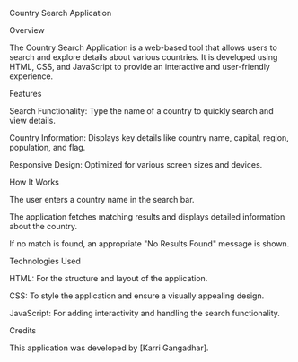 Country Search Application

Overview

The Country Search Application is a web-based tool that allows users to search and explore details about various countries. It is developed using HTML, CSS, and JavaScript to provide an interactive and user-friendly experience.

Features

Search Functionality: Type the name of a country to quickly search and view details.

Country Information: Displays key details like country name, capital, region, population, and flag.

Responsive Design: Optimized for various screen sizes and devices.

How It Works

The user enters a country name in the search bar.

The application fetches matching results and displays detailed information about the country.

If no match is found, an appropriate "No Results Found" message is shown.

Technologies Used

HTML: For the structure and layout of the application.

CSS: To style the application and ensure a visually appealing design.

JavaScript: For adding interactivity and handling the search functionality.

Credits

This application was developed by [Karri Gangadhar].
